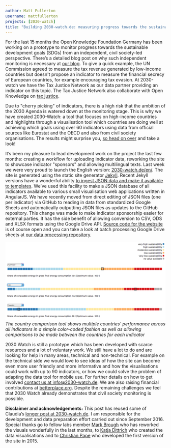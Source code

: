 ```yaml
---
author: Matt Fullerton
username: mattfullerton
projects: [2030-watch]
title: "Building 2030-watch.de: measuring progress towards the sustainable development goals (SDGs)"
---
```


For the last 15 months the Open Knowledge Foundation Germany has been working on a prototype to monitor progress towards the sustainable development goals (SDGs) from an independent, civil society-led perspective. There’s a detailed blog post on why such independent monitoring is necessary at [our blog](https://www.2030-watch.de/en/blog/2016/10/06/blog/). To give a quick example, the UN Commission agreed to measure the tax revenue generated by low-income countries but doesn't propose an indicator to measure the financial secrecy of European countries, for example encouraging tax evasion. At 2030-watch we have the Tax Justice Network  as our data partner providing an indicator on this topic. The Tax Justice Network also collaborate with Open Knowledge on [tax justice](http://datafortaxjustice.net/).

Due to "cherry picking" of indicators, there is a high risk that the ambition of the 2030 Agenda is watered down at the monitoring stage. This is why we have created 2030-Watch: a tool that focuses on high-income countries and highlights through a visualisation tool which countries are doing well at achieving which goals using over 60 indicators using data from official sources like Eurostat and the OECD and also from civil society organisations. The results might surprise you, [so head on over](https://www.2030-watch.de/en/) and take a look! 

It’s been my pleasure to lead development work on the project the last few months: creating a workflow for uploading indicator data, reworking the site to showcase indicator "sponsors" and allowing multilingual texts. Last week we were very proud to launch the English version: [2030-watch.de/en/](https://www.2030-watch.de/en/). The site is generated using the static site generator [Jekyll](https://jekyllrb.com/). Recent Jekyll versions have a wonderful ability [to ingest JSON data and make it available to templates](https://jekyllrb.com/docs/datafiles/). We’ve used this facility to make a JSON database of all indicators available to various small visualisation web applications written in AngularJS. We have recently moved from direct editing of JSON files (one per indicator) via GitHub to reading in data from standardized Google Sheets and automatically outputting JSON files as updates to the GitHub repository. This change was made to make indicator sponsorship easier for external parties. It has the side benefit of allowing conversion to CSV, ODS and XLSX formats using the Google Drive API. [Source code for the website](https://github.com/okfde/2030-watch.de) is of course open and you can take a look at batch processing Google Drive sheets at [our data processing repository](https://github.com/okfde/2030-watch-dataprocessing).

![The country comparison tool shows multiple countries’ performance across all indicators in a simple color-coded fashion as well as allowing comparisons to be made between the countries for each indicator](/img/posts/2030watchsample.png)
*The country comparison tool shows multiple countries’ performance across all indicators in a simple color-coded fashion as well as allowing comparisons to be made between the countries for each indicator*

2030 Watch is still a prototype which has been developed with scarce resources and a lot of voluntary work. We still have a lot to do and are looking for help in many areas, technical and non-technical. For example on the technical side we would love to see ideas of how the site can become even more user friendly and more informative and how the visualisations could work with up to 90 indicators, or how we could solve the problem of adapting the data tool for mobile use. For further details on how to get involved [contact us at info@2030-watch.de](mailto:info@2030-watch.de). We are also raising financial contributions at [betterplace.org](https://www.betterplace.org/en/projects/25565-2030-watch-de-germany-on-the-path-to-sustainability). Despite the remaining challenges we feel that 2030 Watch already demonstrates that civil society monitoring is possible.

**Disclaimer and acknowledgements:** This post has reused some of Claudia’s [longer post at 2030-watch.de](https://www.2030-watch.de/en/blog/2016/10/06/blog/). I am responsible for the development and data preparation effort carried out since September 2016. Special thanks go to fellow labs member [Mark Brough](http://okfnlabs.org/members/markbrough/) who has reworked the visuals wonderfully in the last months, to [Katja Dittrich](http://katjadittrich.com/) who created the data visualisations and to [Christian Pape](https://www.xing.com/profile/Christian_Pape18) who developed the first version of the site in 2015.

